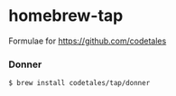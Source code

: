 # homebrew-tap

Formulae for https://github.com/codetales

### Donner

```console
$ brew install codetales/tap/donner
```

